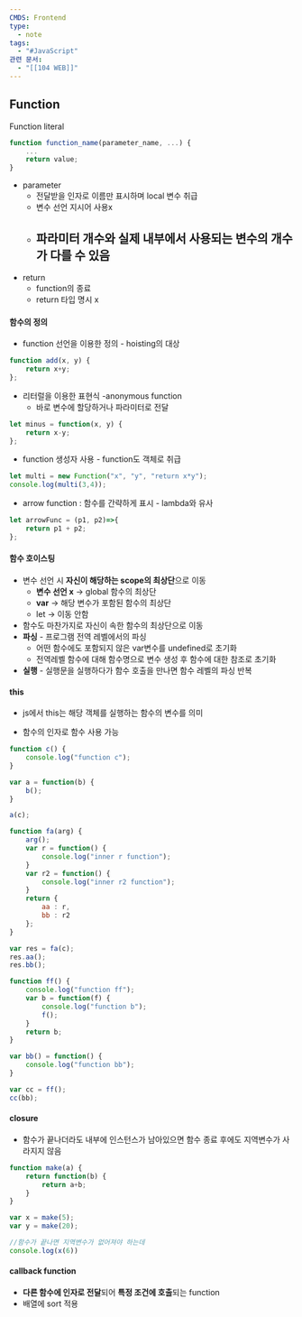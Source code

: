 ```yaml
---
CMDS: Frontend
type:
  - note
tags:
  - "#JavaScript"
관련 문서:
  - "[[104 WEB]]"
---
```

## Function
Function literal
```javascript
function function_name(parameter_name, ...) {
	...
	return value;
}
```

- parameter
	- 전달받을 인자로 이름만 표시하며 local 변수 취급
	- 변수 선언 지시어 사용x
	- 파라미터 개수와 실제 내부에서 사용되는 변수의 개수가 다를 수 있음
		- 
- return
	- function의 종료
	- return 타입 명시 x

#### 함수의 정의
- function 선언을 이용한 정의 - hoisting의 대상
```javascript
function add(x, y) {
	return x+y;
};
```
- 리터럴을 이용한 표현식 -anonymous function
	- 바로 변수에 할당하거나 파라미터로 전달
```javascript
let minus = function(x, y) {
	return x-y;
};
```
- function 생성자 사용 - function도 객체로 취급
```javascript
let multi = new Function("x", "y", "return x*y");
console.log(multi(3,4));
```
- arrow function : 함수를 간략하게 표시 - lambda와 유사
```javascript
let arrowFunc = (p1, p2)=>{
	return p1 + p2;
};
```

#### 함수 호이스팅
- 변수 선언 시 **자신이 해당하는 scope의 최상단**으로 이동
	- **변수 선언 x** -> global 함수의 최상단
	- **var** -> 해당 변수가 포함된 함수의 최상단
	- let -> 이동 안함
- 함수도 마찬가지로 자신이 속한 함수의 최상단으로 이동
- **파싱** - 프로그램 전역 레벨에서의 파싱
	 - 어떤 함수에도 포함되지 않은 var변수를 undefined로 초기화
	 - 전역레벨 함수에 대해 함수명으로 변수 생성 후 함수에 대한 참조로 초기화
- **실행** - 실행문을 실행하다가 함수 호출을 만나면 함수 레벨의 파싱 반복

#### this
- js에서 this는 해당 객체를 실행하는 함수의 변수를 의미

- 함수의 인자로 함수 사용 가능
```javascript
function c() {
	console.log("function c");
}

var a = function(b) {
	b();
}

a(c);

function fa(arg) {
	arg();
	var r = function() {
		console.log("inner r function");
	}
	var r2 = function() {
		console.log("inner r2 function");
	}
	return {
		aa : r,
		bb : r2
	};
}

var res = fa(c);
res.aa();
res.bb();

function ff() {
	console.log("function ff");
	var b = function(f) {
		console.log("function b");
		f();
	}
	return b;
}

var bb() = function() {
	console.log("function bb");
}

var cc = ff();
cc(bb);
```

#### closure
- 함수가 끝나더라도 내부에 인스턴스가 남아있으면 함수 종료 후에도 지역변수가 사라지지 않음
```javascript
function make(a) {
	return function(b) {
		return a+b;
	}
}

var x = make(5);
var y = make(20);

//함수가 끝나면 지역변수가 없어져야 하는데 
console.log(x(6))
```

#### callback function
- **다른 함수에 인자로 전달**되어 **특정 조건에 호출**되는 function
- 배열에 sort 적용